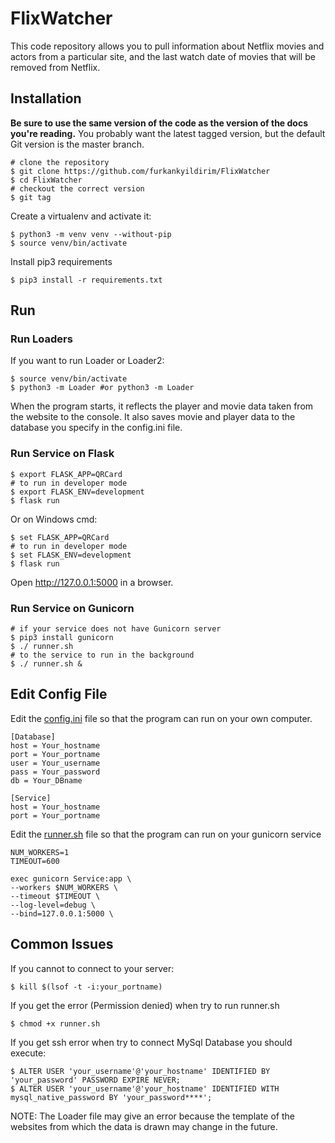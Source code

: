 # FlixWatcher
This code repository allows you to pull information about Netflix movies and actors from a particular site, and the last watch date of movies that will be removed from Netflix.

## Installation

**Be sure to use the same version of the code as the version of the docs you're reading.**
You probably want the latest tagged version, but the default Git version is the master branch.

```shell
# clone the repository
$ git clone https://github.com/furkankyildirim/FlixWatcher
$ cd FlixWatcher
# checkout the correct version
$ git tag
```

Create a virtualenv and activate it:
```shell
$ python3 -m venv venv --without-pip
$ source venv/bin/activate
```

Install pip3 requirements
```shell
$ pip3 install -r requirements.txt
```

## Run
### Run Loaders
If you want to run Loader or Loader2:
```shell
$ source venv/bin/activate
$ python3 -m Loader #or python3 -m Loader
```
When the program starts, it reflects the player and movie data taken from the website to the console. It also saves movie and player data to the database you specify in the config.ini file.

### Run Service on Flask
```shell
$ export FLASK_APP=QRCard 
# to run in developer mode
$ export FLASK_ENV=development
$ flask run
```
Or on Windows cmd:
```shell
$ set FLASK_APP=QRCard
# to run in developer mode
$ set FLASK_ENV=development
$ flask run
```
Open http://127.0.0.1:5000 in a browser.
### Run Service on Gunicorn 

```shell
# if your service does not have Gunicorn server
$ pip3 install gunicorn
$ ./ runner.sh
# to the service to run in the background
$ ./ runner.sh &
```

## Edit Config File
Edit the [config.ini](https://github.com/furkankyildirim/FlixWatcher/tree/master/config.ini) file so that the program can run on your own computer.
```text
[Database]
host = Your_hostname
port = Your_portname
user = Your_username
pass = Your_password
db = Your_DBname

[Service]
host = Your_hostname
port = Your_portname
```
Edit the [runner.sh](https://github.com/furkankyildirim/FlixWatcher/tree/master/runner.sh) file so that the program can run on your gunicorn service
```text
NUM_WORKERS=1
TIMEOUT=600

exec gunicorn Service:app \
--workers $NUM_WORKERS \
--timeout $TIMEOUT \
--log-level=debug \
--bind=127.0.0.1:5000 \
```

## Common Issues
If you cannot to connect to your server:
```shell
$ kill $(lsof -t -i:your_portname)
```
If you get the error (Permission denied) when try to run runner.sh
```shell
$ chmod +x runner.sh
```
If you get ssh error when try to connect MySql Database
you should execute:
```shell
$ ALTER USER 'your_username'@'your_hostname' IDENTIFIED BY 'your_password' PASSWORD EXPIRE NEVER;
$ ALTER USER 'your_username'@'your_hostname' IDENTIFIED WITH mysql_native_password BY 'your_password****';
```

NOTE: The Loader file may give an error because the template of the websites from which the data is drawn may change in the future.